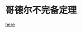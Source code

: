 <!--
Created: Mon Aug 26 2019 15:21:30 GMT+0800 (China Standard Time)
Modified: Mon Aug 26 2019 15:21:30 GMT+0800 (China Standard Time)
-->
# 哥德尔不完备定理

[here](https://www.zhihu.com/question/27528796)

